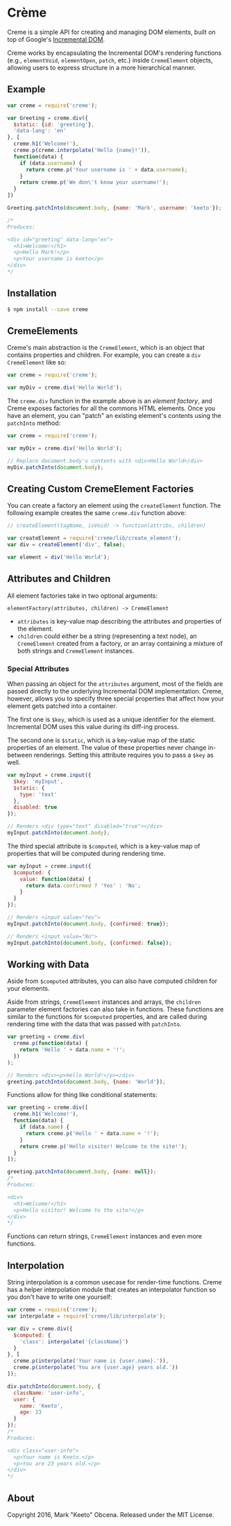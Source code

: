 Crème
=====

Creme is a simple API for creating and managing DOM elements, built on top of Google's [Incremental DOM](https://github.com/google/incremental-dom).

Creme works by encapsulating the Incremental DOM's rendering functions (e.g., `elementVoid`, `elementOpen`, `patch`, etc.) inside `CremeElement` objects, allowing users to express structure in a more hierarchical manner.

## Example

```js
var creme = require('creme');

var Greeting = creme.div({
  $static: {id: 'greeting'},
  'data-lang': 'en'
}, [
  creme.h1('Welcome!'),
  creme.p(creme.interpolate('Hello {name}!')),
  function(data) {
    if (data.username) {
      return creme.p('Your username is ' + data.username);
    }
    return creme.p('We don\'t know your username!');
  }
])

Greeting.patchInto(document.body, {name: 'Mark', username: 'keeto'});

/*
Produces:

<div id="greeting" data-lang="en">
  <h1>Welcome!</h1>
  <p>Hello Mark!</p>
  <p>Your username is keeto</p>
</div>
*/
```

## Installation

```sh
$ npm install --save creme
```

## CremeElements

Creme's main abstraction is the `CremeElement`, which is an object that contains properties and children. For example, you can create a `div` `CremeElement` like so:

```js
var creme = require('creme');

var myDiv = creme.div('Hello World');
```

The `creme.div` function in the example above is an *element factory*, and Creme exposes factories for all the commons HTML elements.  Once you have an element, you can "patch" an existing element's contents using the `patchInto` method:

```js
var creme = require('creme');

var myDiv = creme.div('Hello World');

// Replace document.body's contents with <div>Hello World</div>
myDiv.patchInto(document.body);
```

## Creating Custom CremeElement Factories

You can create a factory an element using the `createElement` function. The following example creates the same `creme.div` function above:

```js
// createElement(tagName, isVoid) -> function(attribs, children)

var createElement = require('creme/lib/create_element');
var div = createElement('div', false);

var element = div('Hello World');
```

## Attributes and Children

All element factories take in two optional arguments:

```
elementFactory(attributes, children) -> CremeElement
```

- `attributes` is key-value map describing the attributes and properties of the element.
- `children` could either be a string (representing a text node), an `CremeElement` created from a factory, or an array containing a mixture of both strings and `CremeElement` instances.

### Special Attributes

When passing an object for the `attributes` argument, most of the fields are passed directly to the underlying Incremental DOM implementation. Creme, however, allows you to specify three special properties that affect how your element gets patched into a container.

The first one is `$key`, which is used as a unique identifier for the element. Incremental DOM uses this value during its diff-ing process.

The second one is `$static`, which is a key-value map of the static properties of an element. The value of these properties never change in-between renderings. Setting this attribute requires you to pass a `$key` as well.

```js
var myInput = creme.input({
  $key: 'myInput',
  $static: {
    type: 'text'
  },
  disabled: true
});

// Renders <div type="text" disabled="true"></div>
myInput.patchInto(document.body);
```

The third special attribute is `$computed`, which is a key-value map of properties that will be computed during rendering time.

```js
var myInput = creme.input({
  $computed: {
    value: function(data) {
      return data.confirmed ? 'Yes' : 'No';
    }
  }
});

// Renders <input value="Yes">
myInput.patchInto(document.body, {confirmed: true});

// Renders <input value="No">
myInput.patchInto(document.body, {confirmed: false});
```


## Working with Data

Aside from `$computed` attributes, you can also have computed children for your elements.

Aside from strings, `CremeElement` instances and arrays, the `children` parameter element factories can also take in functions. These functions are similar to the functions for `$computed` properties, and are called during rendering time with the data that was passed with `patchInto`.

```js
var greeting = creme.div(
  creme.p(function(data) {
    return 'Hello ' + data.name + '!';
  })
);

// Renders <div><p>Hello World!</p></div>
greeting.patchInto(document.body, {name: 'World'});
```

Functions allow for thing like conditional statements:

```js
var greeting = creme.div([
  creme.h1('Welcome!'),
  function(data) {
    if (data.name) {
      return creme.p('Hello ' + data.name + '!');
    }
    return creme.p('Hello visitor! Welcome to the site!');
  }
]);

greeting.patchInto(document.body, {name: null});
/*
Produces:

<div>
  <h1>Welcome!</h1>
  <p>Hello visitor! Welcome to the site!</p>
</div>
*/
```

Functions can return strings, `CremeElement` instances and even more functions.

## Interpolation

String interpolation is a common usecase for render-time functions. Creme has a helper interpolation module that creates an interpolator function so you don't have to write one yourself:

```js
var creme = require('creme');
var interpolate = require('creme/lib/interpolate');

var div = creme.div({
  $computed: {
    'class': interpolate('{className}')
  }
}, [
  creme.p(interpolate('Your name is {user.name}.')),
  creme.p(interpolate('You are {user.age} years old.'))
]);

div.patchInto(document.body, {
  className: 'user-info',
  user: {
    name: 'Keeto',
    age: 23
  }
});
/*
Produces:

<div class="user-info">
  <p>Your name is Keeto.</p>
  <p>You are 23 years old.</p>
</div>
*/
```

## About

Copyright 2016, Mark "Keeto" Obcena. Released under the MIT License.
